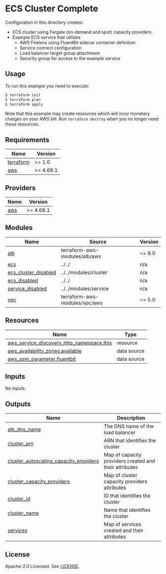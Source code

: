 # ECS Cluster Complete

Configuration in this directory creates:

- ECS cluster using Fargate (on-demand and spot) capacity providers
- Example ECS service that utilizes
  - AWS Firelens using FluentBit sidecar container definition
  - Service connect configuration
  - Load balancer target group attachment
  - Security group for access to the example service

## Usage

To run this example you need to execute:

```bash
$ terraform init
$ terraform plan
$ terraform apply
```

Note that this example may create resources which will incur monetary charges on your AWS bill. Run `terraform destroy` when you no longer need these resources.

<!-- BEGIN_TF_DOCS -->
## Requirements

| Name | Version |
|------|---------|
| <a name="requirement_terraform"></a> [terraform](#requirement\_terraform) | >= 1.0 |
| <a name="requirement_aws"></a> [aws](#requirement\_aws) | >= 4.66.1 |

## Providers

| Name | Version |
|------|---------|
| <a name="provider_aws"></a> [aws](#provider\_aws) | >= 4.66.1 |

## Modules

| Name | Source | Version |
|------|--------|---------|
| <a name="module_alb"></a> [alb](#module\_alb) | terraform-aws-modules/alb/aws | ~> 9.0 |
| <a name="module_ecs"></a> [ecs](#module\_ecs) | ../../ | n/a |
| <a name="module_ecs_cluster_disabled"></a> [ecs\_cluster\_disabled](#module\_ecs\_cluster\_disabled) | ../../modules/cluster | n/a |
| <a name="module_ecs_disabled"></a> [ecs\_disabled](#module\_ecs\_disabled) | ../../ | n/a |
| <a name="module_service_disabled"></a> [service\_disabled](#module\_service\_disabled) | ../../modules/service | n/a |
| <a name="module_vpc"></a> [vpc](#module\_vpc) | terraform-aws-modules/vpc/aws | ~> 5.0 |

## Resources

| Name | Type |
|------|------|
| [aws_service_discovery_http_namespace.this](https://registry.terraform.io/providers/hashicorp/aws/latest/docs/resources/service_discovery_http_namespace) | resource |
| [aws_availability_zones.available](https://registry.terraform.io/providers/hashicorp/aws/latest/docs/data-sources/availability_zones) | data source |
| [aws_ssm_parameter.fluentbit](https://registry.terraform.io/providers/hashicorp/aws/latest/docs/data-sources/ssm_parameter) | data source |

## Inputs

No inputs.

## Outputs

| Name | Description |
|------|-------------|
| <a name="output_alb_dns_name"></a> [alb\_dns\_name](#output\_alb\_dns\_name) | The DNS name of the load balancer |
| <a name="output_cluster_arn"></a> [cluster\_arn](#output\_cluster\_arn) | ARN that identifies the cluster |
| <a name="output_cluster_autoscaling_capacity_providers"></a> [cluster\_autoscaling\_capacity\_providers](#output\_cluster\_autoscaling\_capacity\_providers) | Map of capacity providers created and their attributes |
| <a name="output_cluster_capacity_providers"></a> [cluster\_capacity\_providers](#output\_cluster\_capacity\_providers) | Map of cluster capacity providers attributes |
| <a name="output_cluster_id"></a> [cluster\_id](#output\_cluster\_id) | ID that identifies the cluster |
| <a name="output_cluster_name"></a> [cluster\_name](#output\_cluster\_name) | Name that identifies the cluster |
| <a name="output_services"></a> [services](#output\_services) | Map of services created and their attributes |
<!-- END_TF_DOCS -->

## License

Apache-2.0 Licensed. See [LICENSE](https://github.com/terraform-aws-modules/terraform-aws-ecs/blob/master/LICENSE).
